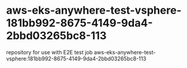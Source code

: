# aws-eks-anywhere-test-vsphere-181bb992-8675-4149-9da4-2bbd03265bc8-113
repository for use with E2E test job aws-eks-anywhere-test-vsphere:181bb992-8675-4149-9da4-2bbd03265bc8-113
